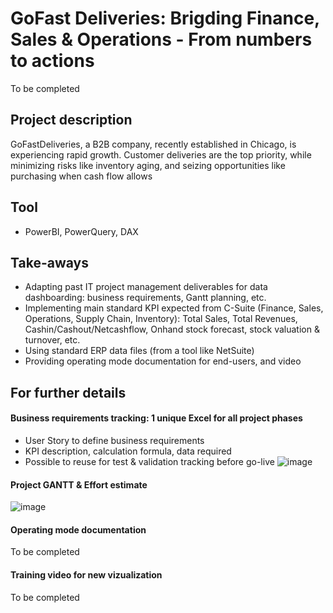 # GoFast Deliveries: Brigding Finance, Sales & Operations - From numbers to actions
To be completed

## Project description
GoFastDeliveries, a B2B company, recently established in Chicago, is experiencing rapid growth. Customer deliveries are the top priority, while minimizing risks like inventory aging, and seizing opportunities like purchasing when cash flow allows

## Tool
- PowerBI, PowerQuery, DAX

## Take-aways
- Adapting past IT project management deliverables for data dashboarding: business requirements, Gantt planning, etc.
- Implementing main standard KPI expected from C-Suite (Finance, Sales, Operations, Supply Chain, Inventory): Total Sales, Total Revenues, Cashin/Cashout/Netcashflow, Onhand stock forecast, stock valuation & turnover, etc.
- Using standard ERP data files (from a tool like NetSuite)
- Providing operating mode documentation for end-users, and video

## For further details
#### Business requirements tracking: 1 unique Excel for all project phases
- User Story to define business requirements
- KPI description, calculation formula, data required
- Possible to reuse for test & validation tracking before go-live
![image](https://github.com/user-attachments/assets/4e3f9f9f-0ddd-4818-9b13-799d4754d90f)
#### Project GANTT & Effort estimate
![image](https://github.com/user-attachments/assets/f5131ca5-3036-4538-b5f7-6e73b84dc7b4)
#### Operating mode documentation
To be completed
#### Training video for new vizualization
To be completed

